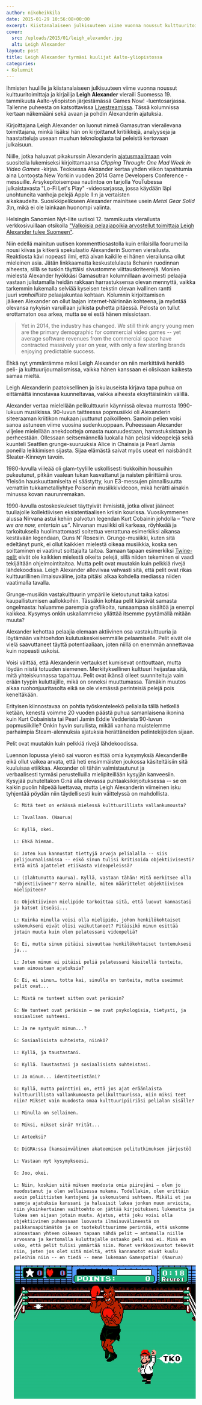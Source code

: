 ```yaml
---
author: nikoheikkila
date: 2015-01-29 10:56:08+00:00
excerpt: Kiistanalaiseen julkisuuteen viime vuonna noussut kulttuuritoimittaja Leigh Alexander vieraili Suomessa.
cover:
  src: /uploads/2015/01/leigh_alexander.jpg
  alt: Leigh Alexander 
layout: post
title: Leigh Alexander tyrmäsi kuulijat Aalto-yliopistossa
categories:
- Kolumnit
---
```


Ihmisten huulille ja kiistanalaiseen julkisuuteen viime vuonna noussut kulttuuritoimittaja ja kirjailija **Leigh Alexander** vieraili Suomessa 19. tammikuuta Aalto-yliopiston järjestämässä Games Now! -luentosarjassa. Tallenne puheesta on katsottavissa [Livestreamissa](http://new.livestream.com/accounts/6845410/gamesnow/videos/74254711). Tässä kolumnissa kertaan näkemääni sekä avaan ja pohdin Alexanderin ajatuksia.

Kirjoittajana Leigh Alexander on luonut nimeä Gamasutran vierailevana toimittajana, minkä lisäksi hän on kirjoittanut kritiikkejä, analyyseja ja haastatteluja useaan muuhun teknologiasta tai peleistä kertovaan julkaisuun.

Niille, jotka haluavat pikakurssin Alexanderin [ajatusmaailmaan](http://leighalexander.net/faq/) voin suositella lukemiseksi kirjoittamaansa _Clipping Through: One Mad Week in Video Games_ -kirjaa. Teoksessa Alexander kertaa yhden viikon tapahtumia aina Lontoosta New Yorkiin vuoden 2014 Game Developers Conference -messuille. Ärsykepitoisempaa nautintoa on tarjolla YouTubessa julkaistavasta "Lo-Fi Let's Play" -videosarjassa, jossa käydään läpi unohtuneita vanhoja pelejä Apple II:n ja vertaisten aikakaudelta. Suosikkipelikseen Alexander mainitsee usein _Metal Gear Solid 3_:n, mikä ei ole lainkaan huonompi valinta.

Helsingin Sanomien Nyt-liite uutisoi 12. tammikuuta vierailusta verkkosivuillaan otsikolla ["Valkoisia pelaajapoikia arvostellut toimittaja Leigh Alexander tulee Suomeen"](http://nyt.fi/a1305916650931).

Niin edellä mainitun uutisen kommenttiosastolla kuin erilaisilla foorumeilla nousi kiivas ja kitkerä spekulaatio Alexanderin Suomen vierailusta. Reaktiosta kävi nopeasti ilmi, että aivan kaikille ei hänen vierailunsa ollut mieleinen asia. Jätän linkkaamatta keskustelulauta 8chanin ruodinnan aiheesta, sillä se tuskin täyttäisi sivustomme viittauskriteerejä. Monien mielestä Alexander hyökkäsi Gamasutran kolumnillaan avoimesti pelaajia vastaan julistamalla heidän rakkaan harrastuksensa olevan mennyttä, vaikka tarkemmin lukemalla selviää kyseisen tekstin olevan ivallinen rantti juuri _vanhoillista_ pelaajakuntaa kohtaan. Kolumnin kirjoittamisen jälkeen Alexander on ollut laajan internet-häirinnän kohteena, ja myöntää olevansa nykyisin varuillaan julkista puhetta pitäessä. Pelosta on tullut erottamaton osa arkea, mutta se ei estä hänen missiotaan.

> Yet in 2014, the industry has changed. We still think angry young men are the primary demographic for commercial video games -- yet average software revenues from the commercial space have contracted massively year on year, with only a few sterling brands enjoying predictable success.

Ehkä nyt ymmärrämme miksi Leigh Alexander on niin merkittävä henkilö peli- ja kulttuurijournalismissa, vaikka hänen kanssaan ei olisikaan kaikesta samaa mieltä.

Leigh Alexanderin paatoksellinen ja iskulauseista kirjava tapa puhua on eittämättä innostavaa kuunneltavaa, vaikka aiheesta eksyttäisiinkin välillä.

Alexander vertaa mielellään pelikulttuurin käynnissä olevaa murrosta 1990-lukuun musiikissa. 90-luvun taitteessa popmusiikki oli Alexanderin siteeraaman kriitikon mukaan juuttunut paikoilleen. Samoin pelien voisi sanoa astuneen viime vuosina sudenkuoppaan. Puheessaan Alexander viljelee mielellään anekdootteja omasta nuoruudestaan, harrastuksistaan ja perheestään. Ollessaan seitsemännellä luokalla hän pelasi videopelejä sekä kuunteli Seattlen grunge-suuruuksia Alice in Chainsia ja Pearl Jamia poneilla leikkimisen sijasta. Sijaa elämästä saivat myös useat eri naisbändit Sleater-Kinneyn tavoin.

1980-luvulla viileää oli glam-tyylille uskollisesti tiukkoihin housuihin pukeutunut, pitkän vaalean tukan kasvattanut ja naisten piirittämä uros. Yleisön hauskuuttamiselta ei säästytty, kun E3-messujen pinnallisuutta verrattiin tukkametalliyhtye Poisonin musiikkivideoon, mikä herätti ainakin minussa kovan naurunremakan.

1990-luvulla ostoskeskukset täyttyivät ihmisistä, jotka olivat jääneet tuuliajolle kollektiivisen eksistentiaalisen kriisin kourissa. Vuosikymmenen alussa Nirvana astui kehiin palvotun legendan Kurt Cobainin johdolla – _“here we are now, entertain us”_. Nirvanan musiikki oli karkeaa, röyhkeää ja tarkoituksella huolimattomasti soitettua verrattuna esimerkiksi aikansa kestävään legendaan, Guns N’ Rosesiin. Grunge-musiikki, kuten sitä edeltänyt punk, ei ollut kaikkien mielestä oikeaa musiikkia, koska sen soittaminen ei vaatinut soittajalta taitoa. Samaan tapaan esimerkiksi [Twine-pelit](http://twinery.org/) eivät ole kaikkien mielestä oikeita pelejä, sillä niiden tekeminen ei vaadi tekijältään ohjelmointitaitoa. Mutta pelit ovat muutakin kuin pelkkiä rivejä lähdekoodissa. Leigh Alexander alleviivaa vahvasti sitä, että pelit ovat rikas kulttuurillinen ilmaisuväline, joita pitäisi alkaa kohdella mediassa niiden vaatimalla tavalla.

Grunge-musiikin vastakulttuurin ympärille kietoutunut taika katosi kaupallistumisen aallokkoihin. Tässäkin kohtaa pelit kärsivät samasta ongelmasta: haluamme parempia grafiikoita, runsaampaa sisältöä ja enempi kaikkea. Kysymys onkin uskallammeko yllättää itsemme pyytämällä mitään muuta?

Alexander kehottaa pelaajia olemaan aktiivinen osa vastakulttuuria ja löytämään vaihtoehdon kulutuskeskeisemmälle pelaamiselle. Pelit eivät ole vielä saavuttaneet täyttä potentiaaliaan, joten niillä on enemmän annettavaa kuin nopeasti uskoisi.

Voisi väittää, että Alexanderin vertaukset kumisevat onttouttaan, mutta löydän niistä totuuden siemenen. Merkityksellinen kulttuuri heijastaa sitä, mitä yhteiskunnassa tapahtuu. Pelit ovat ikänsä olleet suunniteltuja vain erään tyypin kuluttajille, mikä on onneksi muuttumassa. Tämäkin muutos alkaa ruohonjuuritasolta eikä se ole viemässä perinteisiä pelejä pois keneltäkään.

Erityisen kiinnostavaa on pohtia työskenteleekö pelialalla tällä hetkellä ketään, kenestä voimme 20 vuoden päästä puhua samanlaisena ikonina kuin Kurt Cobainista tai Pearl Jamin Eddie Vedderista 90-luvun popmusiikille? Onkin hyvin surullista, mikäli vanhana muistelemme parhaimpia Steam-alennuksia ajatuksia herättäneiden pelintekijöiden sijaan.

<div class="pullquote">Pelit ovat muutakin kuin pelkkiä rivejä lähdekoodissa.</div>

Luennon lopussa yleisö sai vuoron esittää omia kysymyksiä Alexanderille eikä ollut vaikea arvata, että heti ensimmäisten joukossa käsiteltäisiin sitä kuuluisaa etiikkaa. Alexander oli tähän valmistautunut ja verbaalisesti tyrmäsi perustelluilla mielipiteillään kysyjän kanveesiin. Kysyjää puhuteltakon G:nä alla olevassa puhtaaksikirjoituksessa -- se on kaikin puolin hilpeää luettavaa, mutta Leigh Alexanderin viimeinen isku tyhjentää pöydän niin täydellisesti kuin väittelyssä on mahdollista.

<section style="padding-left: 20px">

```
G: Mitä teet on eräässä mielessä kulttuurillista vallankumousta?

L: Tavallaan. (Naurua)

G: Kyllä, okei.

L: Ehkä hieman.

G: Joten kun kannustat tiettyjä arvoja pelialalla -- siis pelijournalismissa -- eikö sinun tulisi kritisoida objektiivisesti? Entä mitä ajattelet etiikasta videopeleissä?

L: (Ilahtunutta naurua). Kyllä, vastaan tähän! Mitä merkitsee olla "objektiivinen"? Kerro minulle, miten määrittelet objektiivisen mielipiteen?

G: Objektiivinen mielipide tarkoittaa sitä, että luovut kannastasi ja katsot itseäsi...

L: Kuinka minulla voisi olla mielipide, johon henkilökohtaiset uskomukseni eivät olisi vaikuttaneet? Pitäisikö minun esittää jotain muuta kuin olen pelatessani videopeliä?

G: Ei, mutta sinun pitäisi sivuuttaa henkilökohtaiset tuntemuksesi ja...

L: Joten minun ei pitäisi peliä pelatessani käsitellä tunteita, vaan ainoastaan ajatuksia?

G: Ei, ei sinun… totta kai, sinulla on tunteita, mutta useimmat pelit ovat...

L: Mistä ne tunteet sitten ovat peräisin?

G: Ne tunteet ovat peräisin – ne ovat psykologisia, tietysti, ja sosiaaliset suhteesi.

L: Ja ne syntyvät minun...?

G: Sosiaalisista suhteista, niinkö?

L: Kyllä, ja taustastani.

G: Kyllä. Taustastasi ja sosiaalisista suhteistasi.

L: Ja minun... identiteetistäni?

G: Kyllä, mutta pointtini on, että jos ajat eräänlaista kulttuurillista vallankumousta pelikulttuurissa, niin miksi teet niin? Mikset vain muodosta omaa kulttuuripiiriäsi pelialan sisälle?

L: Minulla on sellainen.

G: Miksi, mikset sinä? Yrität...

L: Anteeksi?

G: DiGRA:ssa [kansainvälinen akateemisen pelitutkimuksen järjestö]

L: Vastaan nyt kysymykseesi.

G: Joo, okei.

L: Niin, koskien sitä miksen muodosta omia piirejäni – olen jo muodostanut ja olen sellaisessa mukana. Todellakin, olen erittäin avoin poliittisten kantojeni ja uskomusteni suhteen. Mikäli et jaa samoja ajatuksia kanssani ja haluaisit lukea jonkun muun arvioita, niin yksinkertainen vaihtoehto on jättää kirjoitukseni lukematta ja lukea sen sijaan jotain muuta. Ajatus, että joku voisi olla objektiivinen puhuessaan luovasta ilmaisuvälineestä on paikkansapitämätön ja on tuotekulttuurimme perintöä, että uskomme ainoastaan yhteen oikeaan tapaan nähdä pelit – antamalla niille arvosana ja kertomalla kuluttajalle ostaako peli vai ei. Minä en usko, että pelit tulisi ymmärtää niin. Monet verkkosivustot tekevät niin, joten jos olet sitä mieltä, että kannanotot eivät kuulu peleihin niin -- en tiedä -- mene lukemaan Gamespotia! (Naurua)
```

[![TKO](/uploads/2015/01/tko.jpg)](/uploads/2015/01/tko.jpg)
